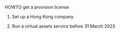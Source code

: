 HOWTO get a provision license

1) Set up a Hong Kong company

2) Run a virtual assets service before 31 March 2023


